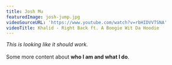 ```yaml
---
title: Josh Mu
featuredImage: josh-jump.jpg
videoSourceURL: 'https://www.youtube.com/watch?v=rbHIDVVTSNA'
videoTitle: Khalid - Right Back ft. A Boogie Wit Da Hoodie
---
```


_This is looking like it should work._\
\
Some more content about **who I am and what I do**.
